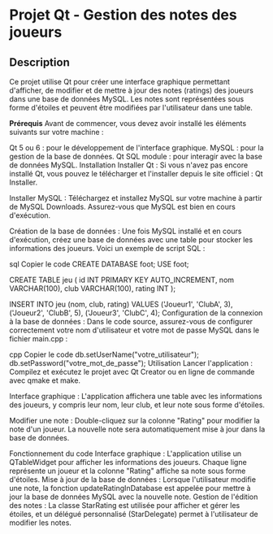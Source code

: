 # Projet Qt - Gestion des notes des joueurs

## Description
Ce projet utilise Qt pour créer une interface graphique permettant d'afficher, de modifier et de mettre à jour des notes (ratings) des joueurs dans une base de données MySQL. Les notes sont représentées sous forme d'étoiles et peuvent être modifiées par l'utilisateur dans une table.

**Prérequis**
Avant de commencer, vous devez avoir installé les éléments suivants sur votre machine :

Qt 5 ou 6 : pour le développement de l'interface graphique.
MySQL : pour la gestion de la base de données.
Qt SQL module : pour interagir avec la base de données MySQL.
Installation
Installer Qt : Si vous n'avez pas encore installé Qt, vous pouvez le télécharger et l'installer depuis le site officiel : Qt Installer.

Installer MySQL : Téléchargez et installez MySQL sur votre machine à partir de MySQL Downloads. Assurez-vous que MySQL est bien en cours d'exécution.

Création de la base de données : Une fois MySQL installé et en cours d'exécution, créez une base de données avec une table pour stocker les informations des joueurs. Voici un exemple de script SQL :

sql
Copier le code
CREATE DATABASE foot;
USE foot;

CREATE TABLE jeu (
    id INT PRIMARY KEY AUTO_INCREMENT,
    nom VARCHAR(100),
    club VARCHAR(100),
    rating INT
);

INSERT INTO jeu (nom, club, rating) VALUES
('Joueur1', 'ClubA', 3),
('Joueur2', 'ClubB', 5),
('Joueur3', 'ClubC', 4);
Configuration de la connexion à la base de données : Dans le code source, assurez-vous de configurer correctement votre nom d'utilisateur et votre mot de passe MySQL dans le fichier main.cpp :

cpp
Copier le code
db.setUserName("votre_utilisateur");
db.setPassword("votre_mot_de_passe");
Utilisation
Lancer l'application : Compilez et exécutez le projet avec Qt Creator ou en ligne de commande avec qmake et make.

Interface graphique : L'application affichera une table avec les informations des joueurs, y compris leur nom, leur club, et leur note sous forme d'étoiles.

Modifier une note : Double-cliquez sur la colonne "Rating" pour modifier la note d'un joueur. La nouvelle note sera automatiquement mise à jour dans la base de données.

Fonctionnement du code
Interface graphique : L'application utilise un QTableWidget pour afficher les informations des joueurs. Chaque ligne représente un joueur et la colonne "Rating" affiche sa note sous forme d'étoiles.
Mise à jour de la base de données : Lorsque l'utilisateur modifie une note, la fonction updateRatingInDatabase est appelée pour mettre à jour la base de données MySQL avec la nouvelle note.
Gestion de l'édition des notes : La classe StarRating est utilisée pour afficher et gérer les étoiles, et un délégué personnalisé (StarDelegate) permet à l'utilisateur de modifier les notes.
